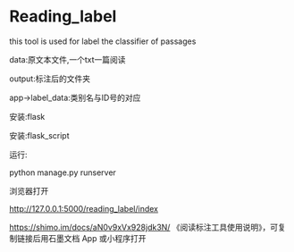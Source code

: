 # Reading_label
this tool is used for label the classifier of passages

data:原文本文件,一个txt一篇阅读

output:标注后的文件夹

app->label_data:类别名与ID号的对应

安装:flask

安装:flask_script

运行:

python manage.py runserver

浏览器打开

http://127.0.0.1:5000/reading_label/index

https://shimo.im/docs/aN0v9xVx928jdk3N/ 《阅读标注工具使用说明》，可复制链接后用石墨文档 App 或小程序打开
